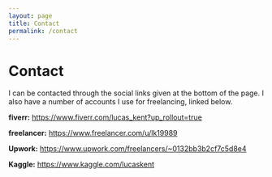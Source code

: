 ```yaml
---
layout: page
title: Contact
permalink: /contact
---
```


# Contact

I can be contacted through the social links given at the bottom of the page. I also have a number of accounts I use for freelancing, linked below.

**fiverr:** https://www.fiverr.com/lucas_kent?up_rollout=true

**freelancer:** https://www.freelancer.com/u/lk19989

**Upwork:** https://www.upwork.com/freelancers/~0132bb3b2cf7c5d8e4

**Kaggle:** https://www.kaggle.com/lucaskent
